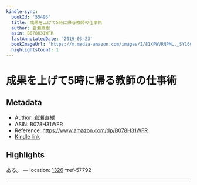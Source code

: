 ```yaml
---
kindle-sync:
  bookId: '55493'
  title: 成果を上げて5時に帰る教師の仕事術
  author: 岩瀬直樹
  asin: B078H31WFR
  lastAnnotatedDate: '2019-03-23'
  bookImageUrl: 'https://m.media-amazon.com/images/I/81XPWVRNPML._SY160.jpg'
  highlightsCount: 1
---
```

# 成果を上げて5時に帰る教師の仕事術
## Metadata
* Author: [岩瀬直樹](https://www.amazon.comundefined)
* ASIN: B078H31WFR
* Reference: https://www.amazon.com/dp/B078H31WFR
* [Kindle link](kindle://book?action=open&asin=B078H31WFR)

## Highlights
ある。 — location: [1326](kindle://book?action=open&asin=B078H31WFR&location=1326) ^ref-57792

---
